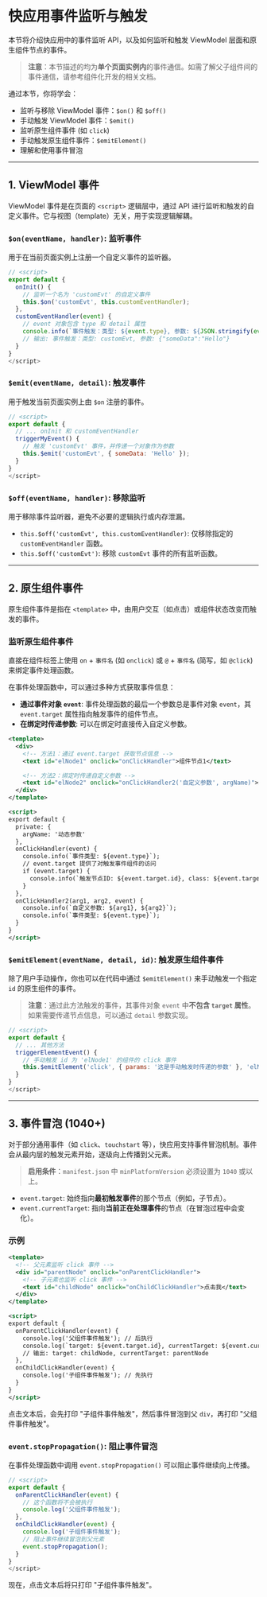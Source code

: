 
# 快应用事件监听与触发

本节将介绍快应用中的事件监听 API，以及如何监听和触发 ViewModel 层面和原生组件节点的事件。

> **注意**：本节描述的均为**单个页面实例内**的事件通信。如需了解父子组件间的事件通信，请参考组件化开发的相关文档。

通过本节，你将学会：

-   监听与移除 ViewModel 事件：`$on()` 和 `$off()`
-   手动触发 ViewModel 事件：`$emit()`
-   监听原生组件事件 (如 `click`)
-   手动触发原生组件事件：`$emitElement()`
-   理解和使用事件冒泡

---

## 1. ViewModel 事件

ViewModel 事件是在页面的 `<script>` 逻辑层中，通过 API 进行监听和触发的自定义事件。它与视图（template）无关，用于实现逻辑解耦。

### `$on(eventName, handler)`: 监听事件

用于在当前页面实例上注册一个自定义事件的监听器。

```javascript
// <script>
export default {
  onInit() {
    // 监听一个名为 'customEvt' 的自定义事件
    this.$on('customEvt', this.customEventHandler);
  },
  customEventHandler(event) {
    // event 对象包含 type 和 detail 属性
    console.info(`事件触发：类型: ${event.type}, 参数: ${JSON.stringify(event.detail)}`);
    // 输出: 事件触发：类型: customEvt, 参数: {"someData":"Hello"}
  }
}
</script>
```

### `$emit(eventName, detail)`: 触发事件

用于触发当前页面实例上由 `$on` 注册的事件。

```javascript
// <script>
export default {
  // ... onInit 和 customEventHandler
  triggerMyEvent() {
    // 触发 'customEvt' 事件，并传递一个对象作为参数
    this.$emit('customEvt', { someData: 'Hello' });
  }
}
</script>
```

### `$off(eventName, handler)`: 移除监听

用于移除事件监听器，避免不必要的逻辑执行或内存泄漏。

-   `this.$off('customEvt', this.customEventHandler)`: 仅移除指定的 `customEventHandler` 函数。
-   `this.$off('customEvt')`: 移除 `customEvt` 事件的所有监听函数。

---

## 2. 原生组件事件

原生组件事件是指在 `<template>` 中，由用户交互（如点击）或组件状态改变而触发的事件。

### 监听原生组件事件

直接在组件标签上使用 `on` + `事件名` (如 `onclick`) 或 `@` + `事件名` (简写，如 `@click`) 来绑定事件处理函数。

在事件处理函数中，可以通过多种方式获取事件信息：

-   **通过事件对象 `event`**: 事件处理函数的最后一个参数总是事件对象 `event`，其 `event.target` 属性指向触发事件的组件节点。
-   **在绑定时传递参数**: 可以在绑定时直接传入自定义参数。

```xml
<template>
  <div>
    <!-- 方法1：通过 event.target 获取节点信息 -->
    <text id="elNode1" onclick="onClickHandler">组件节点1</text>

    <!-- 方法2：绑定时传递自定义参数 -->
    <text id="elNode2" onclick="onClickHandler2('自定义参数', argName)">组件节点2</text>
  </div>
</template>

<script>
export default {
  private: {
    argName: '动态参数'
  },
  onClickHandler(event) {
    console.info(`事件类型: ${event.type}`);
    // event.target 提供了对触发事件组件的访问
    if (event.target) {
      console.info(`触发节点ID: ${event.target.id}, class: ${event.target.className}`);
    }
  },
  onClickHandler2(arg1, arg2, event) {
    console.info(`自定义参数: ${arg1}, ${arg2}`);
    console.info(`事件类型: ${event.type}`);
  }
}
</script>
```

### `$emitElement(eventName, detail, id)`: 触发原生组件事件

除了用户手动操作，你也可以在代码中通过 `$emitElement()` 来手动触发一个指定 `id` 的原生组件的事件。

> **注意**：通过此方法触发的事件，其事件对象 `event` 中**不包含 `target` 属性**。如果需要传递节点信息，可以通过 `detail` 参数实现。

```javascript
// <script>
export default {
  // ... 其他方法
  triggerElementEvent() {
    // 手动触发 id 为 'elNode1' 的组件的 click 事件
    this.$emitElement('click', { params: '这是手动触发时传递的参数' }, 'elNode1');
  }
}
</script>
```

---

## 3. 事件冒泡 (1040+)

对于部分通用事件（如 `click`、`touchstart` 等），快应用支持事件冒泡机制。事件会从最内层的触发元素开始，逐级向上传播到父元素。

> **启用条件**：`manifest.json` 中 `minPlatformVersion` 必须设置为 `1040` 或以上。

-   `event.target`: 始终指向**最初触发事件**的那个节点（例如，子节点）。
-   `event.currentTarget`: 指向**当前正在处理事件**的节点（在冒泡过程中会变化）。

### 示例

```xml
<template>
  <!-- 父元素监听 click 事件 -->
  <div id="parentNode" onclick="onParentClickHandler">
    <!-- 子元素也监听 click 事件 -->
    <text id="childNode" onclick="onChildClickHandler">点击我</text>
  </div>
</template>

<script>
export default {
  onParentClickHandler(event) {
    console.log('父组件事件触发'); // 后执行
    console.log(`target: ${event.target.id}, currentTarget: ${event.currentTarget.id}`);
    // 输出: target: childNode, currentTarget: parentNode
  },
  onChildClickHandler(event) {
    console.log('子组件事件触发'); // 先执行
  }
}
</script>
```
点击文本后，会先打印 "子组件事件触发"，然后事件冒泡到父 `div`，再打印 "父组件事件触发"。

### `event.stopPropagation()`: 阻止事件冒泡

在事件处理函数中调用 `event.stopPropagation()` 可以阻止事件继续向上传播。

```javascript
// <script>
export default {
  onParentClickHandler(event) {
    // 这个函数将不会被执行
    console.log('父组件事件触发');
  },
  onChildClickHandler(event) {
    console.log('子组件事件触发');
    // 阻止事件继续冒泡到父元素
    event.stopPropagation();
  }
}
</script>
```
现在，点击文本后将只打印 "子组件事件触发"。
